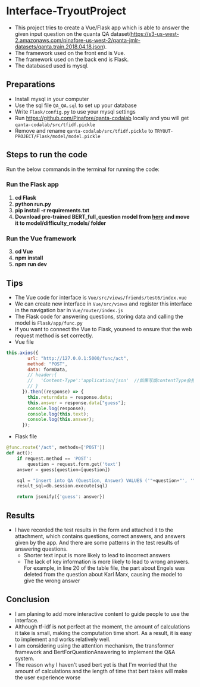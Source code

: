 # Interface-TryoutProject

- This project tries to create a Vue/Flask app which is able to answer the given input question on the quanta QA dataset(https://s3-us-west-2.amazonaws.com/pinafore-us-west-2/qanta-jmlr-datasets/qanta.train.2018.04.18.json).
- The framework used on the front end is Vue.
- The framework used on the back end is Flask.
- The databased used is mysql.

## Preparations

- Install mysql in your computer
- Use the sql file `QA_QA.sql` to set up your database
- Write `Flask/config.py` to use your mysql settings
- Run https://github.com/Pinafore/qanta-codalab locally and you will get `qanta-codalab/src/tfidf.pickle`
- Remove and rename `qanta-codalab/src/tfidf.pickle` to `TRYOUT-PROJECT/Flask/model/model.pickle`

## Steps to run the code

Run the below commands in the terminal for running the code:

### Run the Flask app

1. **cd Flask**
2. **python run.py**
3. **pip install -r requirements.txt**
4. **Download pre-trained BERT_full_question model from [here](https://drive.google.com/drive/folders/18dGwaxI7kx4Yx7gTMTiCbUv2YLxzNPmZ?usp=sharing) and move it to model/difficulty_models/  folder**
### Run the Vue framework
3. **cd Vue**
4. **npm install**
5. **npm run dev**

## Tips

- The Vue code for interface is `Vue/src/views/friends/test6/index.vue`
- We can create new interface in `Vue/src/views` and register this interface in the navigation bar in `Vue/router/index.js`
- The Flask code for answering questions, storing data and calling the model is `Flask/app/func.py`
- If you want to connect the Vue to Flask, youneed to ensure that the web request method is set correctly.
- Vue file

```javascript
this.axios({
        url: "http://127.0.0.1:5000/func/act",
        method: "POST",
        data: formData,
        // header:{
        //   'Content-Type':'application/json'  //如果写成contentType会报错
        // }
      }).then((response) => {
        this.returndata = response.data;
        this.answer = response.data["guess"];
        console.log(response);
        console.log(this.text);
        console.log(this.answer);
      });
```

- Flask file

```Python
@func.route('/act', methods=['POST'])
def act():
    if request.method == 'POST':
        question = request.form.get('text')
    answer = guess(question=[question])

    sql = "insert into QA (Question, Answer) VALUES ('"+question+"', '"+answer +"'); "
    result_sql=db.session.execute(sql)

    return jsonify({'guess': answer})
```

## Results

- I have recorded the test results in the form and attached it to the attachment, which contains questions, correct answers, and answers given by the app. And there are some patterns in the test results of answering questions.
  - Shorter text input is more likely to lead to incorrect answers
  - The lack of key information is more likely to lead to wrong answers. For example, in line 20 of the table file, the part about Engels was deleted from the question about Karl Marx, causing the model to give the wrong answer

## Conclusion

- I am planing to add more interactive content to guide people to use the interface.
- Although tf-idf is not perfect at the moment, the amount of calculations it take is small, making the computation time short. As a result, it is easy to implement and works relatively well.
- I am considering using the attention mechanism, the transformer framework and BertForQuestionAnswering to implement the Q&A system.
- The reason why I haven't used bert yet is that I'm worried that the amount of calculations and the length of time that bert takes will make the user experience worse
